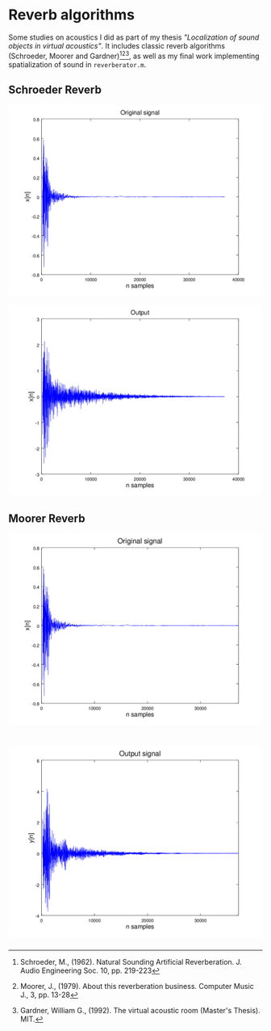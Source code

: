 # Reverb algorithms

Some studies on acoustics I did as part of my thesis _"Localization of sound objects in virtual acoustics"_.
It includes classic reverb algorithms (Schroeder, Moorer and Gardner)[^1][^2][^3], as well as my final work implementing spatialization of sound in `reverberator.m`. 


## Schroeder Reverb

![in](./img/sch1.png)

![out](./img/sch2.png)


## Moorer Reverb

![in](./img/moorerx.png)

![out](./img/moorery.png)
=======




[^1]: Schroeder, M., (1962). Natural Sounding Artificial Reverberation. J. Audio Engineering Soc. 10, pp. 219-223
[^2]: Moorer, J., (1979). About this reverberation business. Computer Music J., 3, pp. 13-28
[^3]: Gardner, William G., (1992). The virtual acoustic room (Master's Thesis). MIT.
